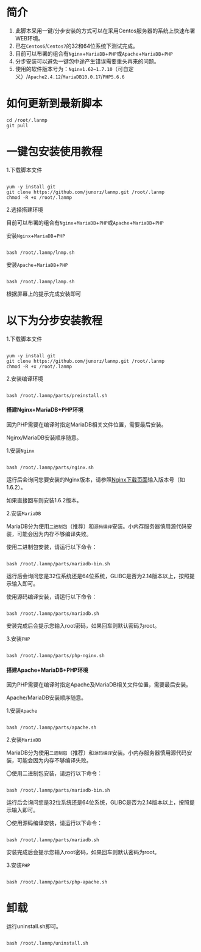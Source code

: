 <h1>简介</h1>
<ol>
<li>此脚本采用一键/分步安装的方式可以在采用Centos服务器的系统上快速布署WEB环境。</li>
<li>已在<code>Centos6</code>/<code>Centos7</code>的32和64位系统下测试完成。</li>
<li>目前可以布署的组合有<code>Nginx</code>+<code>MariaDB</code>+<code>PHP</code>或<code>Apache</code>+<code>MariaDB</code>+<code>PHP</code></li>
<li>分步安装可以避免一键包中途产生错误需要重头再来的问题。</li>
<li>使用的软件版本号为：<code>Nginx1.62~1.7.10</code>（可自定义）/<code>Apache2.4.12</code>/<code>MariaDB10.0.17</code>/<code>PHP5.6.6</code></li>
</ol>

<h1>如何更新到最新脚本</h1>
<pre><code>cd /root/.lanmp
git pull</code></pre>

<h1>一键包安装使用教程</h1>
<p>1.下载脚本文件</p>
<pre><code>
yum -y install git
git clone https://github.com/junorz/lanmp.git /root/.lanmp
chmod -R +x /root/.lanmp
</code></pre>

<p>2.选择搭建环境</p>
<p>目前可以布署的组合有<code>Nginx</code>+<code>MariaDB</code>+<code>PHP</code>或<code>Apache</code>+<code>MariaDB</code>+<code>PHP</code></p>
<p>安装<code>Nginx</code>+<code>MariaDB</code>+<code>PHP</code></p>
<pre><code>
bash /root/.lanmp/lnmp.sh
</code></pre>
<p>安装<code>Apache</code>+<code>MariaDB</code>+<code>PHP</code></p>
<pre><code>
bash /root/.lanmp/lamp.sh
</code></pre>
<p>根据屏幕上的提示完成安装即可</p>

<h1>以下为分步安装教程</h1>
<p>1.下载脚本文件</p>
<pre><code>
yum -y install git
git clone https://github.com/junorz/lanmp.git /root/.lanmp
chmod -R +x /root/.lanmp
</code></pre>

<p>2.安装编译环境</p>
<pre><code>
bash /root/.lanmp/parts/preinstall.sh
</code></pre>

<h4>搭建Nginx+MariaDB+PHP环境</h4>
<p>因为PHP需要在编译时指定MariaDB相关文件位置，需要最后安装。</p>
<p>Nginx/MariaDB安装顺序随意。</p>
<p>1.安装<code>Nginx</code></p>
<pre><code>
bash /root/.lanmp/parts/nginx.sh
</code></pre>
<p>运行后会询问您要安装的Nginx版本，请参照<a href=http://nginx.org/en/download.html>Nginx下载页面</a>输入版本号（如1.6.2）。</p>
<p>如果直接回车则安装1.6.2版本。</p>

<p>2.安装<code>MariaDB</code></p>
<p>MariaDB分为使用<code>二进制包</code>（推荐）和<code>源码编译</code>安装。小内存服务器慎用源代码安装，可能会因为内存不够编译失败。</p>
<p>使用二进制包安装，请运行以下命令：</p>
<pre><code>
bash /root/.lanmp/parts/mariadb-bin.sh
</code></pre>
<p>运行后会询问您是32位系统还是64位系统，GLIBC是否为2.14版本以上，按照提示输入即可。</p>
<p>使用源码编译安装，请运行以下命令：</p>
<pre><code>
bash /root/.lanmp/parts/mariadb.sh
</code></pre>
<p>安装完成后会提示您输入root密码，如果回车则默认密码为root。</p>

<p>3.安装<code>PHP</code></p>
<pre><code>
bash /root/.lanmp/parts/php-nginx.sh
</code></pre>

<h4>搭建Apache+MariaDB+PHP环境</h4>
<p>因为PHP需要在编译时指定Apache及MariaDB相关文件位置，需要最后安装。</p>
<p>Apache/MariaDB安装顺序随意。</p>
<p>1.安装<code>Apache</code></p>
<pre><code>
bash /root/.lanmp/parts/apache.sh
</code></pre>

<p>2.安装<code>MariaDB</code></p>
<p>MariaDB分为使用<code>二进制包</code>（推荐）和<code>源码编译</code>安装。小内存服务器慎用源代码安装，可能会因为内存不够编译失败。</p>
<p>〇使用二进制包安装，请运行以下命令：</p>
<pre><code>
bash /root/.lanmp/parts/mariadb-bin.sh
</code></pre>
<p>运行后会询问您是32位系统还是64位系统，GLIBC是否为2.14版本以上，按照提示输入即可。</p>
<p>〇使用源码编译安装，请运行以下命令：</p>
<pre><code>
bash /root/.lanmp/parts/mariadb.sh
</code></pre>
<p>安装完成后会提示您输入root密码，如果回车则默认密码为root。</p>

<p>3.安装<code>PHP</code></p>
<pre><code>
bash /root/.lanmp/parts/php-apache.sh
</code></pre>

<h1>卸载</h1>
运行uninstall.sh即可。
<pre><code>
bash /root/.lanmp/uninstall.sh
</code></pre>
